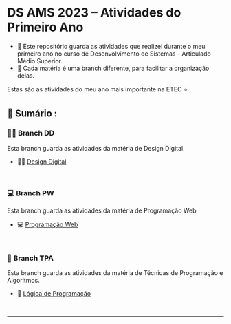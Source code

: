 # DS AMS 2023 – Atividades do Primeiro Ano

- 🎯 Este repositório guarda as atividades que realizei durante o meu primeiro ano no curso de Desenvolvimento de Sistemas - Articulado Médio Superior.
- 🧭 Cada matéria é uma branch diferente, para facilitar a organização delas. 

Estas são as atividades do meu ano mais importante na ETEC ⭐

<!-- SESSÃO DO ÍNDICE DAS ATIVIDADES ⬇️ -->
## 📇 Sumário :

### 💅🏻 Branch DD
Esta branch guarda as atividades da matéria de Design Digital.
- 💅🏻 [Design Digital](https://github.com/RgoSL/DS-AMS-2023/tree/DD) <!-- ⬅️ LINK PARA A RESPECTIVA BRANCH -->
<br>

### 💻 Branch PW
Esta branch guarda as atividades da matéria de Programação Web
- 💻 [Programação Web](https://github.com/RgoSL/DS-AMS-2023/tree/PW) <!-- ⬅️ LINK PARA A RESPECTIVA BRANCH -->
<br>

### 🧠 Branch TPA
Esta branch guarda as atividades da matéria de Técnicas de Programação e Algoritmos.
- 🧠 [Lógica de Programação](https://github.com/RgoSL/DS-AMS-2023/tree/TPA) <!-- ⬅️ LINK PARA A RESPECTIVA BRANCH -->
<br>

----
